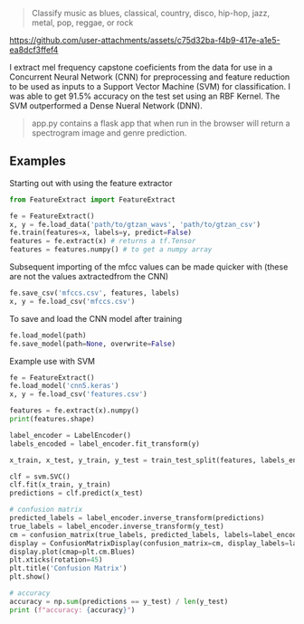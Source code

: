 > Classify music as blues, classical, country, disco, hip-hop, jazz, metal, pop, reggae, or rock

https://github.com/user-attachments/assets/c75d32ba-f4b9-417e-a1e5-ea8dcf3ffef4

I extract mel frequency capstone coeficients from the data for use in a Concurrent
Neural Network (CNN) for preprocessing and feature reduction to be used as inputs
to a Support Vector Machine (SVM) for classification. I was able to get 91.5%
accuracy on the test set using an RBF Kernel. The SVM outperformed a Dense Nueral 
Network (DNN).

> app.py contains a flask app that when run in the browser will return a spectrogram image and genre prediction.

## Examples

Starting out with using the feature extractor
```python
from FeatureExtract import FeatureExtract
```
```python
fe = FeatureExtract()
x, y = fe.load_data('path/to/gtzan_wavs', 'path/to/gtzan_csv')
fe.train(features=x, labels=y, predict=False)
features = fe.extract(x) # returns a tf.Tensor
features = features.numpy() # to get a numpy array
```
Subsequent importing of the mfcc values can be made quicker with (these are not the values axtractedfrom the CNN)
```python
fe.save_csv('mfccs.csv', features, labels)
x, y = fe.load_csv('mfccs.csv')
```
To save and load the CNN model after training
```python
fe.load_model(path)
fe.save_model(path=None, overwrite=False)
```
Example use with SVM
```python
fe = FeatureExtract()
fe.load_model('cnn5.keras')
x, y = fe.load_csv('features.csv')

features = fe.extract(x).numpy()
print(features.shape)

label_encoder = LabelEncoder()
labels_encoded = label_encoder.fit_transform(y)

x_train, x_test, y_train, y_test = train_test_split(features, labels_encoded, test_size=0.2, random_state=42, stratify=labels_encoded)

clf = svm.SVC()
clf.fit(x_train, y_train)
predictions = clf.predict(x_test)

# confusion matrix
predicted_labels = label_encoder.inverse_transform(predictions)
true_labels = label_encoder.inverse_transform(y_test)
cm = confusion_matrix(true_labels, predicted_labels, labels=label_encoder.classes_)
display = ConfusionMatrixDisplay(confusion_matrix=cm, display_labels=label_encoder.classes_)
display.plot(cmap=plt.cm.Blues)
plt.xticks(rotation=45)
plt.title('Confusion Matrix')
plt.show()

# accuracy
accuracy = np.sum(predictions == y_test) / len(y_test)
print (f"accuracy: {accuracy}")
```


